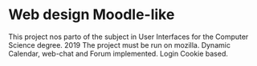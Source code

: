# Web design Moodle-like

This project nos parto of the subject in User Interfaces for the Computer Science degree.
2019
The project must be run on mozilla. 
Dynamic Calendar, web-chat and Forum implemented.
Login Cookie based.
